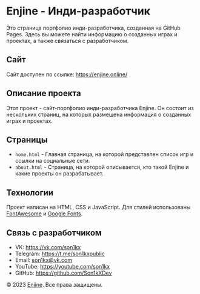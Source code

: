 # Enjine - Инди-разработчик

Это страница портфолио инди-разработчика, созданная на GitHub Pages. Здесь вы можете найти информацию о созданных играх и проектах, а также связаться с разработчиком. 

## Сайт

Сайт доступен по ссылке: https://enjine.online/

## Описание проекта

Этот проект - сайт-портфолио инди-разработчика Enjine. Он состоит из нескольких страниц, на которых размещена информация о созданных играх и проектах. 

## Страницы

- `home.html` - Главная страница, на которой представлен список игр и ссылки на социальные сети.
- `about.html` - Страница, на которой описывается, кто такой Enjine и какие проекты он разрабатывает.

## Технологии

Проект написан на HTML, CSS и JavaScript. Для стилей использованы [FontAwesome](https://fontawesome.com/) и [Google Fonts](https://fonts.google.com/). 

## Связь с разработчиком

- VK: https://vk.com/son1kx
- Telegram: https://t.me/son1kxpublic
- Email: son1kx@vk.com
- YouTube: https://youtube.com/son1kx
- GitHub: https://github.com/Son1kXDev

© 2023 [Enjine](https://enjine.online/). Все права защищены.
